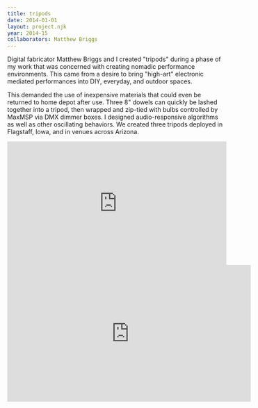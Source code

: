 ```yaml
---
title: tripods
date: 2014-01-01
layout: project.njk
year: 2014-15
collaborators: Matthew Briggs
---
```


Digital fabricator Matthew Briggs and I created "tripods" during a phase of my work that was concerned with creating nomadic performance environments. This came from a desire to bring "high-art" electronic mediated performances into DIY, everyday, and outdoor spaces.

This demanded the use of inexpensive materials that could even be returned to home depot after use. Three 8" dowels can quickly be lashed together into a tripod, then wrapped and zip-tied with bulbs controlled by MaxMSP via DMX dimmer boxes. I designed audio-responsive algorithms as well as other oscillating behaviors. We created three tripods deployed in Flagstaff, Iowa, and in venues across Arizona.

<div style="padding:56.25% 0 0 0;position:relative;"><iframe src="https://player.vimeo.com/video/144700862?badge=0&amp;autopause=0&amp;player_id=0&amp;app_id=58479" frameborder="0" allow="autoplay; fullscreen; picture-in-picture; clipboard-write" style="position:absolute;top:0;left:0;width:100%;height:100%;" title="30 May 2015 SSOO *Flagstaff PD+IL+GLJ"></iframe></div><script src="https://player.vimeo.com/api/player.js"></script>

<iframe width="560" height="315" src="https://www.youtube.com/embed/6kAgL1y830Q?si=4UkOt9SBROnsAF-G" title="YouTube video player" frameborder="0" allow="accelerometer; autoplay; clipboard-write; encrypted-media; gyroscope; picture-in-picture; web-share" referrerpolicy="strict-origin-when-cross-origin" allowfullscreen></iframe>
